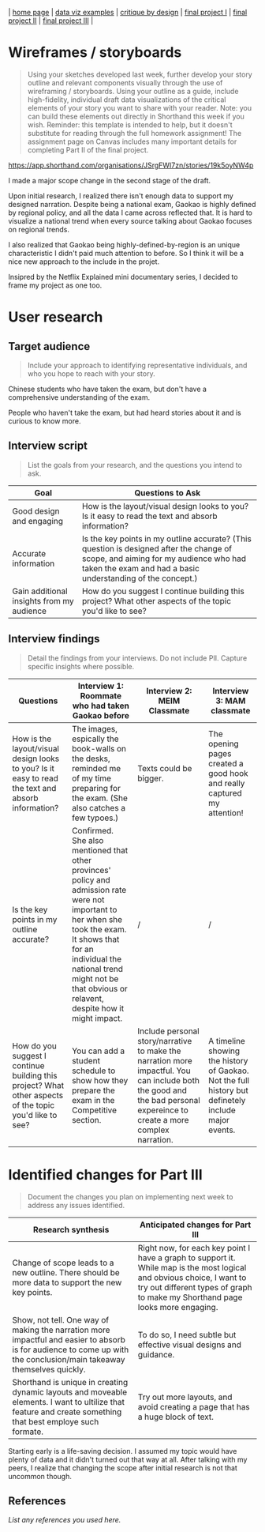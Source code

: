 | [home page](home-page) | [data viz examples](dataviz-examples) | [critique by design](critique-by-design) | [final project I](final-project-part-one) | [final project II](final-project-part-two) | [final project III](final-project-part-three) |

# Wireframes / storyboards
> Using your sketches developed last week, further develop your story outline and relevant components visually through the use of wireframing / storyboards. Using your outline as a guide, include high-fidelity, individual draft data visualizations of the critical elements of your story you want to share with your reader. Note: you can build these elements out directly in Shorthand this week if you wish.  Reminder: this template is intended to help, but it doesn't substitute for reading through the full homework assignment!  The assignment page on Canvas includes many important details for completing Part II of the final project.

https://app.shorthand.com/organisations/JSrgFWI7zn/stories/19k5oyNW4p

I made a major scope change in the second stage of the draft.

Upon initial research, I realized there isn't enough data to support my designed narration. Despite being a national exam, Gaokao is highly defined by regional policy, and all the data I came across reflected that. It is hard to visualize a national trend when every source talking about Gaokao focuses on regional trends.

I also realized that Gaokao being highly-defined-by-region is an unique characteristic I didn't paid much attention to before. So I think it will be a nice new approach to the include in the projet.

Insipred by the Netflix Explained mini documentary series, I decided to frame my project as one too.

# User research 

## Target audience
> Include your approach to identifying representative individuals, and who you hope to reach with your story. 

Chinese students who have taken the exam, but don't have a comprehensive understanding of the exam.

People who haven't take the exam, but had heard stories about it and is curious to know more.

## Interview script
> List the goals from your research, and the questions you intend to ask. 

| Goal | Questions to Ask |
|------|------------------|
|Good design and engaging|How is the layout/visual design looks to you? Is it easy to read the text and absorb information?|
|Accurate information|Is the key points in my outline accurate? (This question is designed after the change of scope, and aiming for my audience who had taken the exam and had a basic understanding of the concept.)                  |
|Gain additional insights from my audience|How do you suggest I continue building this project? What other aspects of the topic you'd like to see?                 |



## Interview findings
> Detail the findings from your interviews.  Do not include PII.  Capture specific insights where possible.


| Questions               | Interview 1: Roommate who had taken Gaokao before | Interview 2: MEIM Classmate| Interview 3: MAM classmate |
|-------------------------|--------------------------------|-------------|-------------|
|How is the layout/visual design looks to you? Is it easy to read the text and absorb information?| The images, espically the book-walls on the desks, reminded me of my time preparing for the exam. (She also catches a few typoes.)           |Texts could be bigger.              |The opening pages created a good hook and really captured my attention!             |
|Is the key points in my outline accurate? | Confirmed. She also mentioned that other provinces' policy and admission rate were not important to her when she took the exam. It shows that for an individual the national trend might not be that obvious or relavent, despite how it might impact.|     /      |      /      |
|How do you suggest I continue building this project? What other aspects of the topic you'd like to see?|You can add a student schedule to show how they prepare the exam in the Competitive section.                                |Include personal story/narrative to make the narration more impactful. You can include both the good and the bad personal expereince to create a more complex narration.             |A timeline showing the history of Gaokao. Not the full history but definetely include major events.             |


# Identified changes for Part III
> Document the changes you plan on implementing next week to address any issues identified.  

| Research synthesis                       | Anticipated changes for Part III                                              |
|------------------------------------------|-------------------------------------------------------------------------------|
|Change of scope leads to a new outline. There should be more data to support the new key points. |Right now, for each key point I have a graph to support it. While map is the most logical and obvious choice, I want to try out different types of graph to make my Shorthand page looks more engaging.|
|Show, not tell. One way of making the narration more impactful and easier to absorb is for audience to come up with the conclusion/main takeaway themselves quickly.                                         |To do so, I need subtle but effective visual designs and guidance.                                                                               |
|Shorthand is unique in creating dynamic layouts and moveable elements. I want to ultilize that feature and create something that best employe such formate.                                         |Try out more layouts, and avoid creating a page that has a huge block of text.                                                                          |

Starting early is a life-saving decision. I assumed my topic would have plenty of data and it didn't turned out that way at all. After talking with my peers, I realize that changing the scope after initial research is not that uncommon though.


## References
_List any references you used here._

